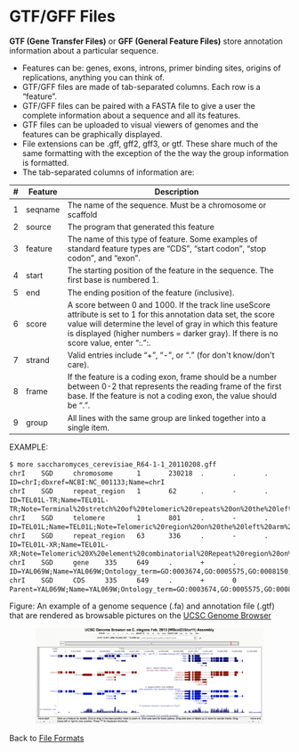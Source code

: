 # GTF/GFF Files

**GTF (Gene Transfer Files)** or **GFF (General Feature Files)** store annotation information about a particular sequence.

- Features can be: genes, exons, introns, primer binding sites, origins of replications, anything you can think of.
- GTF/GFF files are made of tab-separated columns. Each row is a “feature”.
- GTF/GFF files can be paired with a FASTA file to give a user the complete information about a sequence and all its features.
- GTF files can be uploaded to visual viewers of genomes and the features can be graphically displayed.
- File extensions can be .gff, gff2, gff3, or gtf. These share much of the same formatting with the exception of the the way the group information is formatted.
- The tab-separated columns of information are:

| # | Feature | Description |
| --- | --- | --- |
| 1 | seqname | The name of the sequence. Must be a chromosome or scaffold |
| 2 | source | The program that generated this feature |
| 3 | feature | The name of this type of feature. Some examples of standard feature types are “CDS”, “start codon”, “stop codon”, and “exon”. |
| 4 | start | The starting position of the feature in the sequence. The first base is numbered 1. |
| 5 | end | The ending position of the feature (inclusive). |
| 6 | score | A score between 0 and 1000. If the track line useScore attribute is set to 1 for this annotation data set, the score value will determine the level of gray in which this feature is displayed (higher numbers = darker gray). If there is no score value, enter “:.”:. |
| 7 | strand | Valid entries include “+”, “-”, or “.” (for don't know/don't care). |
| 8 | frame | If the feature is a coding exon, frame should be a number between 0-2 that represents the reading frame of the first base. If the feature is not a coding exon, the value should be “.”. |
| 9 | group | All lines with the same group are linked together into a single item. |

EXAMPLE:

```
$ more saccharomyces_cerevisiae_R64-1-1_20110208.gff 
chrI    SGD     chromosome      1       230218  .       .       .       ID=chrI;dbxref=NCBI:NC_001133;Name=chrI
chrI    SGD     repeat_region   1       62      .       -       .       ID=TEL01L-TR;Name=TEL01L-TR;Note=Terminal%20stretch%20of%20telomeric%20repeats%20on%20the%20left%20arm%20of%20Chromosome%20I;dbxref=SGD:S000028864
chrI    SGD     telomere        1       801     .       -       .       ID=TEL01L;Name=TEL01L;Note=Telomeric%20region%20on%20the%20left%20arm%20of%20Chromosome%20I%3B%20composed%20of%20an%20X%20element%20core%20sequence%2C%20X%20element%20combinatorial%20repeats%2C%20and%20a%20short%20terminal%20stretch%20of%20telomeric%20repeats;dbxref=SGD:S000028862
chrI    SGD     repeat_region   63      336     .       -       .       ID=TEL01L-XR;Name=TEL01L-XR;Note=Telomeric%20X%20element%20combinatorial%20Repeat%20region%20on%20the%20left%20arm%20of%20Chromosome%20I%3B%20contains%20repeats%20of%20the%20D%2C%20C%2C%20B%20and%20A%20types%2C%20as%20well%20as%20Tbf1p%20binding%20sites%3B%20formerly%20called%20SubTelomeric%20Repeats;dbxref=SGD:S000028866
chrI    SGD     gene    335     649     .       +       .       ID=YAL069W;Name=YAL069W;Ontology_term=GO:0003674,GO:0005575,GO:0008150;Note=Dubious%20open%20reading%20frame%20unlikely%20to%20encode%20a%20protein%2C%20based%20on%20available%20experimental%20and%20comparative%20sequence%20data;dbxref=SGD:S000002143;orf_classification=Dubious
chrI    SGD     CDS     335     649     .       +       0       Parent=YAL069W;Name=YAL069W;Ontology_term=GO:0003674,GO:0005575,GO:0008150;Note=Dubious%20open%20reading%20frame%20unlikely%20to%20encode%20a%20protein%2C%20based%20on%20available%20experimental%20and%20comparative%20sequence%20data;dbxref=SGD:S000002143;orf_classification=Dubious
```

Figure: An example of a genome sequence (.fa) and annotation file (.gtf) that are rendered as browsable pictures on the [UCSC Genome Browser](https://genome.ucsc.edu/cgi-bin/hgTracks?db=ce11&lastVirtModeType=default&lastVirtModeExtraState=&virtModeType=default&virtMode=0&nonVirtPosition=&position=chrII%3A14631486%2D14645321&hgsid=2909126220_ONoxCiAHmYllJx8EXJGctuCOGa6F)

<p align="center">
<img width="410" alt="browser shot" src="https://github.com/jesshill/CSU-2025FA-DSCI-510-001_LINUX_as_a_computational_platform/blob/main/Images/browser_shot.png">
</p>

Back to [File Formats](../Modules/Week2/2-4_File_Formats.md)
